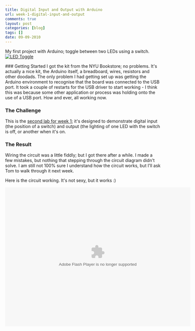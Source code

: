 ```yaml
---
title: Digital Input and Output with Arduino
url: week-1-digital-input-and-output
comments: true
layout: post
categories: [blog]
tags: []
date: 09-09-2010
---
```

<p class="intro">My first project with Arduino; toggle between two LEDs using a switch.
<a href="http://www.flickr.com/photos/paulmmay/4974103233/" title="LED Toggle by paulmmay, on Flickr"><img src="http://farm5.static.flickr.com/4112/4974103233_8e53d0c70d.jpg" class="flickr" alt="LED Toggle" /></a></p>
### Getting Started
I got the kit from the NYU Bookstore; no problems. It's actually a nice kit, the Arduino itself, a breadboard, wires, resistors and other doodads. The only problem I had getting set up was getting the Arduino environment to recognise that the board was connected to the USB port. It took a couple of restarts for the USB driver to start working - I think this was because some other application or process was holding onto the use of a USB port. How and ever, all working now.

### The Challenge
This is the <a href="http://itp.nyu.edu/physcomp/Labs/DigitalInOut">second lab for week 1</a>; it's designed to demonstrate digital input (the position of a switch) and output (the lighting of one LED with the switch is off, or another when it's on.


### The Result
Wiring the circuit was a little fiddly; but I got there after a while. I made a few mistakes, but nothing that stepping through the circuit diagram didn't solve. I am still not 100% sure I understand how the circuit works, but I'll ask Tom to walk through it next week. 

Here is the circuit working. It's not sexy, but it works :)

<object type="application/x-shockwave-flash" width="600" height="450" data="http://www.flickr.com/apps/video/stewart.swf?v=71377" classid="clsid:D27CDB6E-AE6D-11cf-96B8-444553540000"> <param name="flashvars" value="intl_lang=en-us&amp;photo_secret=b33c9b8d69&amp;photo_id=4974103067"></param> <param name="movie" value="http://www.flickr.com/apps/video/stewart.swf?v=71377"></param> <param name="bgcolor" value="#000000"></param> <param name="allowFullScreen" value="true"></param><embed type="application/x-shockwave-flash" src="http://www.flickr.com/apps/video/stewart.swf?v=71377" bgcolor="#000000" allowfullscreen="true" flashvars="intl_lang=en-us&amp;photo_secret=b33c9b8d69&amp;photo_id=4974103067" height="450" width="600"></embed></object>
 


